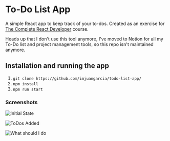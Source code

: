 # To-Do List App

A simple React app to keep track of your to-dos. Created as an exercise for [The Complete React Developer](https://www.udemy.com/course/react-2nd-edition/) course.

Heads up that I don't use this tool anymore, I've moved to Notion for all my To-Do list and project management tools, so this repo isn't maintained anymore.

## Installation and running the app

1. `git clone https://github.com/imjuangarcia/todo-list-app/`
2. `npm install`
3. `npm run start`

### Screenshots

![Initial State](https://user-images.githubusercontent.com/34423371/119847836-b34cb580-bee1-11eb-9542-3b570a562574.png)

![ToDos Added](https://user-images.githubusercontent.com/34423371/119847846-b5167900-bee1-11eb-930e-8dd20a0121f3.png)

![What should I do](https://user-images.githubusercontent.com/34423371/119847858-b778d300-bee1-11eb-8b7b-d50e3489f543.png)
